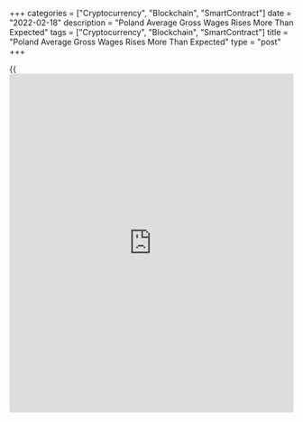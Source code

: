 +++
categories = ["Cryptocurrency", "Blockchain", "SmartContract"]
date = "2022-02-18"
description = "Poland Average Gross Wages Rises More Than Expected"
tags = ["Cryptocurrency", "Blockchain", "SmartContract"]
title = "Poland Average Gross Wages Rises More Than Expected"
type = "post"
+++

{{<iframe id="large-banner" src="https://www.bounty.group/#slide=3.0" width="100%" height="600" scrolling="no" style="border: 0px solid rgb(216, 221, 230); border-radius: 3px;">}}

Poland's average gross wages increased more than expected in January,
data from Statistics Poland showed on Friday.

Average gross wages and salaries rose 9.5 percent year-on-year in
January and amounted to PLM 6064.24. Economists had expected a growth of
10.1 percent.

On a monthly basis, average gross wages decreased 8.7 percent in
January.

Average paid employment grew 2.3 percent annually in January and
amounted to 6459.8 thousand full-time jobs. Economists had forecast a
1.9 percent rise.

On a month-on-month basis, average paid employment rose 1.5 percent in
January.

For comments and feedback [contact](https://www.playgroundfx.com/contact/): editorial@rtt[news](https://www.letsplayfx.com/blog/forex-news-website/).com

[Economic News][1]

 **What parts of the world are seeing the best (and worst) economic
performances lately? Click[here][2] to check out our [Econ Scorecard][2]
and find out! See up-to-the-moment [ranking](https://www.playgroundfx.com/blog/crypto-exchange-ranking/)s for the best and worst
performers in [GDP][2], [unemployment rate][3], [inflation][4] and much
more.**

   1. www.rtt[news](https://www.letsplayfx.com/blog/forex-news-website/).com/Content/EconomicNews.aspx
   2. www.rtt[news](https://www.letsplayfx.com/blog/forex-news-website/).com/economic-scorecard/world-rank/GDP/highest-performance.aspx
   3. www.rtt[news](https://www.letsplayfx.com/blog/forex-news-website/).com/economic-scorecard/world-rank/unemployment-rate/lowest-performance.aspx
   4. www.rtt[news](https://www.letsplayfx.com/blog/forex-news-website/).com/economic-scorecard/world-rank/CPI/highest-performance.aspx